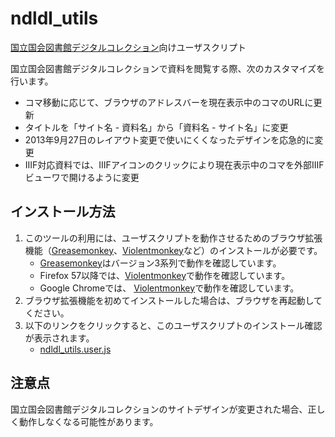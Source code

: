 # ndldl_utils

[国立国会図書館デジタルコレクション]向けユーザスクリプト

国立国会図書館デジタルコレクションで資料を閲覧する際、次のカスタマイズを行います。
- コマ移動に応じて、ブラウザのアドレスバーを現在表示中のコマのURLに更新
- タイトルを「サイト名 - 資料名」から「資料名 - サイト名」に変更
- 2013年9月27日のレイアウト変更で使いにくくなったデザインを応急的に変更
- IIIF対応資料では、IIIFアイコンのクリックにより現在表示中のコマを外部IIIFビューワで開けるように変更

[国立国会図書館デジタルコレクション]: http://dl.ndl.go.jp/
[Greasemonkey]: https://addons.mozilla.org/firefox/addon/greasemonkey/
[Violentmonkey]: https://addons.mozilla.org/firefox/addon/violentmonkey/

## インストール方法

1. このツールの利用には、ユーザスクリプトを動作させるためのブラウザ拡張機能（[Greasemonkey]、[Violentmonkey]など）のインストールが必要です。
    - [Greasemonkey]はバージョン3系列で動作を確認しています。
    - Firefox 57以降では、[Violentmonkey]で動作を確認しています。
    - Google Chromeでは、 [Violentmonkey](https://chrome.google.com/webstore/detail/violentmonkey/jinjaccalgkegednnccohejagnlnfdag)で動作を確認しています。
2. ブラウザ拡張機能を初めてインストールした場合は、ブラウザを再起動してください。
3. 以下のリンクをクリックすると、このユーザスクリプトのインストール確認が表示されます。
    - [ndldl_utils.user.js](https://github.com/2SC1815J/ndldl_utils/raw/master/ndldl_utils.user.js)

## 注意点

国立国会図書館デジタルコレクションのサイトデザインが変更された場合、正しく動作しなくなる可能性があります。
